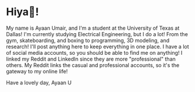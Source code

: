 # Hiya👋!

My name is Ayaan Umair, and I'm a student at the University of Texas at Dallas! I'm currently studying Electrical Engineering, but I do a lot! From the gym, skateboarding, and boxing to programming, 3D modeling, and research! I'll post anything here to keep everything in one place. I have a lot of social media accounts, so you should be able to find me on anything! I linked my Reddit and LinkedIn since they are more "professional" than others. My Reddit links the casual and professional accounts, so it's the gateway to my online life!

Have a lovely day, 
Ayaan U

